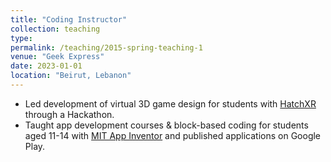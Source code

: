 ```yaml
---
title: "Coding Instructor"
collection: teaching
type: 
permalink: /teaching/2015-spring-teaching-1
venue: "Geek Express"
date: 2023-01-01
location: "Beirut, Lebanon"
---
```


- Led development of virtual 3D game design for students with [HatchXR](https://hatchxr.com/) through a Hackathon.
- Taught app development courses & block-based coding for students aged 11-14 with [MIT App Inventor](https://appinventor.mit.edu/) and published applications on Google Play.


